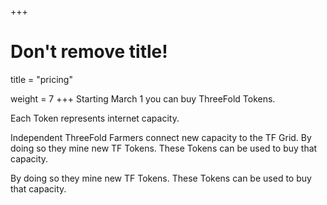 +++
# Don't remove title!

title = "pricing"

weight = 7
+++
Starting March 1 you can buy ThreeFold Tokens.

Each Token represents internet capacity.

Independent ThreeFold Farmers connect new capacity to the TF Grid. By doing so they mine new TF Tokens. These Tokens can be used to buy that capacity.

By doing so they mine new TF Tokens. These Tokens can be used to buy that capacity.